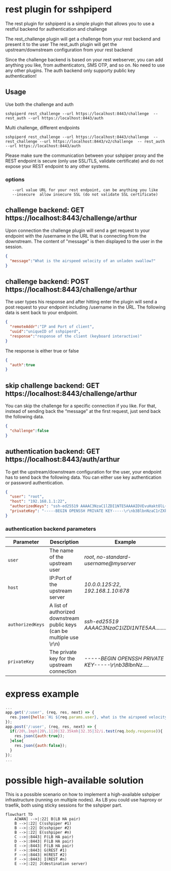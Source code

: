# rest plugin for sshpiperd

The rest plugin for sshpiperd is a simple plugin that allows you to use a restful backend for authentication and challenge

The rest_challenge plugin will get a challenge from your rest backend and present it to the user
The rest_auth plugin will get the upstream/downstream configuration from your rest backend

Since the challenge backend is based on your rest webserver, you can add anything you like, from authenticators, SMS OTP, and so on. No need to use any other plugins.
The auth backend only supporty public key authentication!

## Usage

Use both the challenge and auth

```
sshpiperd rest_challenge --url https://localhost:8443/challenge  -- rest_auth --url https://localhost:8443/auth
```

Multi challenge, different endpoints

```
sshpiperd rest_challenge --url https://localhost:8443/challenge  -- rest_challenge --url https://localhost:8443/v2/challenge  -- rest_auth --url https://localhost:8443/auth
```

Please make sure the communication between your sshpiper proxy and the REST endpoint is secure (only use SSL/TLS, validate certificate) and do not expose your REST endpoint to any other systems.

### options

```
   --url value URL for your rest endpoint, can be anything you like
   --insecure  allow insecure SSL (do not validate SSL certificate)
```

## challenge backend: GET https://localhost:8443/challenge/arthur

Upon connection the challenge plugin will send a get request to your endpoint with the /username in the URL that is connecting from the downstream. The content of "message" is then displayed to the user in the session.

```json
{
  "message":"What is the airspeed velocity of an unladen swallow?"
}
```

## challenge backend: POST https://localhost:8443/challenge/arthur

The user types his response and after hitting enter the plugin will send a post request to your endpoint including /username in the URL. The following data is sent back to your endpoint.

```json
{
  "remoteAddr":"IP and Port of client",
  "uuid":"uniqueID of sshpiperd",
  "response":"response of the client (keyboard interactive)"
}
```

The response is either true or false
```json
{
  "auth":true
}
```

## skip challenge backend: GET https://localhost:8443/challenge/arthur

You can skip the challenge for a specific connection if you like. For that, instead of sending back the “message” at the first request, just send back the following data.

```json
{
  "challenge":false
}
```

## authentication backend: GET https://localhost:8443/auth/arthur

To get the upstream/downstream configuration for the user, your endpoint has to send back the following data. You can either use key authentication or password authentication.

```json
{
  "user": "root",
  "host": "192.168.1.1:22",
  "authorizedKeys": "ssh-ed25519 AAAAC3NzaC1lZDI1NTE5AAAAIDVEvuHaktOlL+GpF+JUlcX9N2f1b36moKkck7eV8Kgj root@c8e26162952a",
  "privateKey": "-----BEGIN OPENSSH PRIVATE KEY-----\r\nb3BlbnNzaC1rZXktdjEAAAAABG5vbmUAAAAEbm9uZQAAAAAAAAABAAAAMwAAAAtzc2gtZW\r\nQyNTUxOQAAACDacsBgzwtW0WBIVrE/ZVWFr2w2287w1MoVJMueJgog1gAAAJjLTCf6y0wn\r\n+gAAAAtzc2gtZWQyNTUxOQAAACDacsBgzwtW0WBIVrE/ZVWFr2w2287w1MoVJMueJgog1g\r\nAAAEA7WWWE4AN6UIrkjbKa51tyuBNunmGc6W1IhUH0fQ/pz9pywGDPC1bRYEhWsT9lVYWv\r\nbDbbzvDUyhUky54mCiDWAAAAEXJvb3RAODhiNTBkOGM2MDc3AQIDBA==\r\n-----END OPENSSH PRIVATE KEY-----"
}
```

### authentication backend parameters

| Parameter | Description | Example |
| --- | --- | --- |
| `user` | The name of the upstream user | *root*, *no-standard-username@myserver* |
| `host` | IP:Port of the upstream server | *10.0.0.125:22*, *192.168.1.10:678* |
| `authorizedKeys` | A list of authorized downstream public keys (can be multiple use \r\n) | *ssh-ed25519 AAAAC3NzaC1lZDI1NTE5AA........* |
| `privateKey` | The private key for the upstream connection | *-----BEGIN OPENSSH PRIVATE KEY-----\r\nb3BlbnNz.....* |


# express example
```js
...
app.get('/:user', (req, res, next) => {
  res.json({hello:`Hi ${req.params.user}, what is the airspeed velocity of an unladen swallow?`});
});
app.post('/:user', (req, res, next) => {
  if(/20\.1mph|20\.1|20|32.35kmh|32.35|32/i.test(req.body.response)){
    res.json({auth:true});
  }else{
    res.json({auth:false});
  }
});
...
```

# possible high-available solution

This is a possible scenario on how to implement a high-available sshpiper infrastructure (running on multiple nodes). As LB you could use haproxy or traefik, both using sticky sessions for the sshpiper part.

```mermaid
flowchart TD
    A[WAN] -->|:22| B(LB HA pair)
    B -->|:22| C(sshpiper #1)
    B -->|:22| D(sshpiper #2)
    B -->|:22| E(sshpiper #n)
    C -->|:8443| F(LB HA pair)
    D -->|:8443| F(LB HA pair)
    E -->|:8443| F(LB HA pair)
    F -->|:8443| G(REST #1)
    F -->|:8443| H(REST #2)
    F -->|:8443| I(REST #n)
    E -->|:22| J(destination server)
```